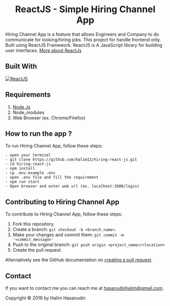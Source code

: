 <h1 align="center">ReactJS - Simple Hiring Channel App</h1>

Hiring Channel App is a feature that allows Engineers and Company  to do communicate for looking/hiring jobs. This project for handle frontend only. Built using ReactJS Framework.
ReactJS is A JavaScript library for building user interfaces. [More about ReactJs](https://reactjs.org/)
## Built With
[![ReactJS](https://img.shields.io/badge/ReactJS-16.12.0-blue)](https://reactjs.org/)

## Requirements
1. <a href="https://nodejs.org/en/download/">Node Js</a>
2. Node_modules
3. Web Browser (ex. Chrome/Firefox)

## How to run the app ?
To run Hiring Channel App, follow these steps:
```
- open your terminal
- git clone https://github.com/halim13/hiring-react-js.git
- cd hiring-react-js
- npm install
- cp .env.example .env
- open .env file and fill the requirement
- npm run start
- Open browser and enter web url (ex. localhost:3000/login)
```

## Contributing to Hiring Channel App
To contribute to Hiring Channel App, follow these steps:

1. Fork this repository.
2. Create a branch: `git checkout -b <branch_name>`.
3. Make your changes and commit them: `git commit -m '<commit_message>'`
4. Push to the original branch: `git push origin <project_name>/<location>`
5. Create the pull request.

Alternatively see the GitHub documentation on [creating a pull request](https://help.github.com/en/github/collaborating-with-issues-and-pull-requests/creating-a-pull-request).

## Contact

If you want to contact me you can reach me at <hasanudinhalim@gmail.com>.

Copyright © 2019 by Halim Hasanudin
